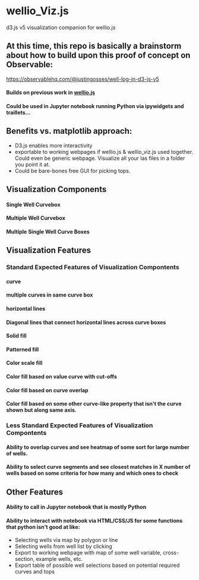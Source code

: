 # wellio_Viz.js
d3.js v5 visualization companion for wellio.js

## At this time, this repo is basically a brainstorm about how to build upon this proof of concept on Observable:
https://observablehq.com/@justingosses/well-log-in-d3-js-v5

#### Builds on previous work in <a href="https://github.com/JustinGOSSES/wellio.js">wellio.js</a>
#### Could be used in Jupyter notebook running Python via ipywidgets and traillets...
## Benefits vs. matplotlib approach:
- D3.js enables more interactivity
- exportable to working webpages if wellio.js & wellio_viz.js used together. Could even be generic webpage. Visualize all your las files in a folder you point it at.
- Could be bare-bones free GUI for picking tops.

## Visualization Components
#### Single Well Curvebox
#### Multiple Well Curvebox
#### Multiple Single Well Curve Boxes

## Visualization Features
### Standard Expected Features of Visualization Compontents
#### curve
#### multiple curves in same curve box
#### horizontal lines
#### Diagonal lines that connect horizontal lines across curve boxes
#### Solid fill
#### Patterned fill
#### Color scale fill
#### Color fill based on value curve with cut-offs
#### Color fill based on curve overlap
#### Color fill based on some other curve-like property that isn't the curve shown but along same axis.

### Less Standard Expected Features of Visualization Compontents
#### Ability to overlap curves and see heatmap of some sort for large number of wells.
#### Ability to select curve segments and see closest matches in X number of wells based on some criteria for how many and which ones to check

## Other Features
#### Ability to call in Jupyter notebook that is mostly Python
#### Ability to interact with notebook via HTML/CSS/JS for some functions that python isn't good at like:
- Selecting wells via map by polygon or line
- Selecting wells from well list by clicking
- Export to working webpage with map of some well variable, cross-section, example wells, etc. 
- Export table of possible well selections based on potential required curves and tops


